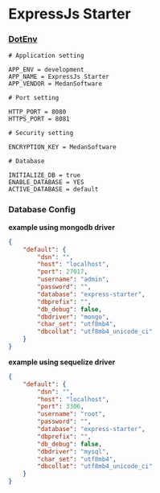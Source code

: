 # ExpressJs Starter

### [DotEnv](https://github.com/motdotla/dotenv#rules)

```text
# Application setting

APP_ENV = development
APP_NAME = ExpressJs Starter
APP_VENDOR = MedanSoftware

# Port setting

HTTP_PORT = 8080
HTTPS_PORT = 8081

# Security setting

ENCRYPTION_KEY = MedanSoftware

# Database

INITIALIZE_DB = true
ENABLE_DATABASE = YES
ACTIVE_DATABASE = default
```
### Database Config

**example using mongodb driver**

```json
{
	"default": {
		"dsn": "",
		"host": "localhost",
		"port": 27017,
		"username": "admin",
		"password": "",
		"database": "express-starter",
		"dbprefix": "",
		"db_debug": false,
		"dbdriver": "mongo",
		"char_set": "utf8mb4",
		"dbcollat": "utf8mb4_unicode_ci"
	}
}
```

**example using sequelize driver**

```json
{
	"default": {
		"dsn": "",
		"host": "localhost",
		"port": 3306,
		"username": "root",
		"password": "",
		"database": "express-starter",
		"dbprefix": "",
		"db_debug": false,
		"dbdriver": "mysql",
		"char_set": "utf8mb4",
		"dbcollat": "utf8mb4_unicode_ci"
	}
}
```